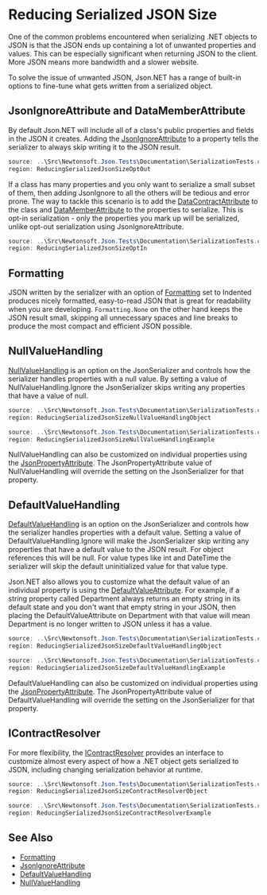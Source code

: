 ﻿# Reducing Serialized JSON Size

One of the common problems encountered when serializing .NET objects to JSON is that the JSON ends up containing a lot of unwanted properties and values. This can be especially significant when returning JSON to the client. More JSON means more bandwidth and a slower website.

To solve the issue of unwanted JSON, Json.NET has a range of built-in options to fine-tune what gets written from a serialized object.

## JsonIgnoreAttribute and DataMemberAttribute

By default Json.NET will include all of a class's public properties and fields in the JSON it creates. Adding the [JsonIgnoreAttribute](T:Newtonsoft.Json.JsonIgnoreAttribute) to a property tells the serializer to always skip writing it to the JSON result.

```csharp Opt-out Serialization Example
source: ..\Src\Newtonsoft.Json.Tests\Documentation\SerializationTests.cs
region: ReducingSerializedJsonSizeOptOut
```

If a class has many properties and you only want to serialize a small subset of them, then adding JsonIgnore to all the others will be tedious and error prone. The way to tackle this scenario is to add the [DataContractAttribute](T:System.Runtime.Serialization.DataContractAttribute) to the class and [DataMemberAttribute](T:System.Runtime.Serialization.DataMemberAttribute) to the properties to serialize. This is opt-in serialization - only the properties you mark up will be serialized, unlike opt-out serialization using JsonIgnoreAttribute.

```csharp Opt-in Serialization Example
source: ..\Src\Newtonsoft.Json.Tests\Documentation\SerializationTests.cs
region: ReducingSerializedJsonSizeOptIn
```

## Formatting

JSON written by the serializer with an option of [Formatting](T:Newtonsoft.Json.Formatting) set to Indented produces nicely formatted, easy-to-read JSON that is great for readability when you are developing. `Formatting.None` on the other hand keeps the JSON result small, skipping all unnecessary spaces and line breaks to produce the most compact and efficient JSON possible.

## NullValueHandling

[NullValueHandling](T:Newtonsoft.Json.NullValueHandling) is an option on the JsonSerializer and controls how the serializer handles properties with a null value. By setting a value of NullValueHandling.Ignore the JsonSerializer skips writing any properties that have a value of null.

```csharp NullValueHandling Class
source: ..\Src\Newtonsoft.Json.Tests\Documentation\SerializationTests.cs
region: ReducingSerializedJsonSizeNullValueHandlingObject
```

```csharp NullValueHandling Ignore Example
source: ..\Src\Newtonsoft.Json.Tests\Documentation\SerializationTests.cs
region: ReducingSerializedJsonSizeNullValueHandlingExample
```

NullValueHandling can also be customized on individual properties using the [JsonPropertyAttribute](T:Newtonsoft.Json.JsonPropertyAttribute). The JsonPropertyAttribute value of NullValueHandling will override the setting on the JsonSerializer for that property.

## DefaultValueHandling

[DefaultValueHandling](T:Newtonsoft.Json.DefaultValueHandling) is an option on the JsonSerializer and controls how the serializer handles properties with a default value. Setting a value of DefaultValueHandling.Ignore will make the JsonSerializer skip writing any properties that have a default value to the JSON result. For object references this will be null. For value types like int and DateTime the serializer will skip the default uninitialized value for that value type.

Json.NET also allows you to customize what the default value of an individual
property is using the [DefaultValueAttribute](T:System.ComponentModel.DefaultValueAttribute). For example, if a string property called Department always returns an empty string in its default state and you don't want that empty string in your JSON, then placing the DefaultValueAttribute on Department with that value will mean Department is no longer written to JSON unless it has a value.

```csharp DefaultValueHandling Class
source: ..\Src\Newtonsoft.Json.Tests\Documentation\SerializationTests.cs
region: ReducingSerializedJsonSizeDefaultValueHandlingObject
```

```csharp DefaultValueHandling Ignore Example
source: ..\Src\Newtonsoft.Json.Tests\Documentation\SerializationTests.cs
region: ReducingSerializedJsonSizeDefaultValueHandlingExample
```

DefaultValueHandling can also be customized on individual properties using the [JsonPropertyAttribute](T:Newtonsoft.Json.JsonPropertyAttribute). The JsonPropertyAttribute value of DefaultValueHandling will override the setting on the JsonSerializer for that property.

## IContractResolver

For more flexibility, the [IContractResolver](T:Newtonsoft.Json.Serialization.IContractResolver) provides an interface to customize almost every aspect of how a .NET object gets serialized to JSON, including changing serialization behavior at runtime.

```csharp IContractResolver Class
source: ..\Src\Newtonsoft.Json.Tests\Documentation\SerializationTests.cs
region: ReducingSerializedJsonSizeContractResolverObject
```

```csharp IContractResolver Example
source: ..\Src\Newtonsoft.Json.Tests\Documentation\SerializationTests.cs
region: ReducingSerializedJsonSizeContractResolverExample
```

## See Also

- [Formatting](T:Newtonsoft.Json.Formatting)
- [JsonIgnoreAttribute](T:Newtonsoft.Json.JsonIgnoreAttribute)
- [DefaultValueHandling](T:Newtonsoft.Json.DefaultValueHandling)
- [NullValueHandling](T:Newtonsoft.Json.NullValueHandling)